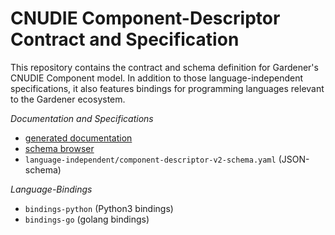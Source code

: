 # CNUDIE Component-Descriptor Contract and Specification

This repository contains the contract and schema definition for Gardener's CNUDIE Component
model. In addition to those language-independent specifications, it also features bindings for
programming languages relevant to the Gardener ecosystem.

*Documentation and Specifications*

- [generated documentation](https://gardener.github.io/component-spec/)
- [schema browser](https://gardener.github.io/component-spec/component-descriptor-v2.html)
- `language-independent/component-descriptor-v2-schema.yaml` (JSON-schema)

*Language-Bindings*

- `bindings-python` (Python3 bindings)
- `bindings-go` (golang bindings)
